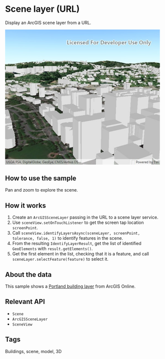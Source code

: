 # Scene layer (URL)
Display an ArcGIS scene layer from a URL.

![](SceneLayerUrl.jpg)

## How to use the sample
Pan and zoom to explore the scene.

## How it works
1. Create an `ArcGISSceneLayer` passing in the URL to a scene layer service.
2. Use `sceneView.setOnTouchListener` to get the screen tap location `screenPoint`.
3. Call `sceneView.identifyLayersAsync(sceneLayer, screenPoint, tolerance, false, 1)` to identify features in the scene.
4. From the resulting `IdentifyLayerResult`, get the list of identified `GeoElements` with `result.getElements()`.
5. Get the first element in the list, checking that it is a feature, and call `sceneLayer.selectFeature(feature)` to select it.

## About the data

This sample shows a [Portland building layer](https://www.arcgis.com/home/item.html?id=2b721b9e7bef45e2b7ff78a398a33acc) from ArcGIS Online.

## Relevant API
* `Scene`
* `ArcGISSceneLayer`
* `SceneView`

## Tags
Buildings, scene, model, 3D